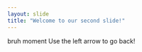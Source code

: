 ```yaml
---
layout: slide
title: "Welcome to our second slide!"
---
```

bruh moment
Use the left arrow to go back!